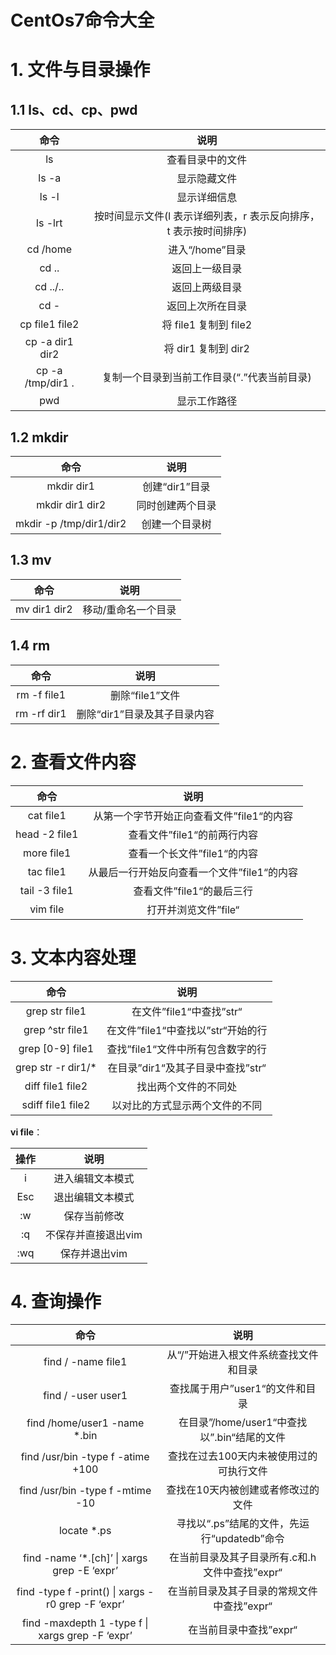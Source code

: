# CentOs7命令大全

# 1. 文件与目录操作

## 1.1 ls、cd、cp、pwd

|       命令        |                             说明                             |
| :---------------: | :----------------------------------------------------------: |
|        ls         |                       查看目录中的文件                       |
|       ls -a       |                         显示隐藏文件                         |
|       ls -l       |                         显示详细信息                         |
|      ls -lrt      | 按时间显示文件(l 表示详细列表，r 表示反向排序，t 表示按时间排序) |
|     cd /home      |                       进入“/home”目录                        |
|       cd ..       |                        返回上一级目录                        |
|     cd ../..      |                        返回上两级目录                        |
|       cd -        |                       返回上次所在目录                       |
|  cp file1 file2   |                    将 file1 复制到 file2                     |
|  cp -a dir1 dir2  |                     将 dir1 复制到 dir2                      |
| cp -a /tmp/dir1 . |         复制一个目录到当前工作目录(“.”代表当前目录)          |
|        pwd        |                         显示工作路径                         |

## 1.2 mkdir

|          命令           |       说明       |
| :---------------------: | :--------------: |
|       mkdir dir1        |  创建“dir1”目录  |
|     mkdir dir1 dir2     | 同时创建两个目录 |
| mkdir -p /tmp/dir1/dir2 |  创建一个目录树  |

## 1.3 mv

|     命令     |        说明         |
| :----------: | :-----------------: |
| mv dir1 dir2 | 移动/重命名一个目录 |

## 1.4 rm

|    命令     |             说明             |
| :---------: | :--------------------------: |
| rm -f file1 |       删除“file1”文件        |
| rm -rf dir1 | 删除“dir1”目录及其子目录内容 |

# 2. 查看文件内容

|     命令      |                    说明                     |
| :-----------: | :-----------------------------------------: |
|   cat file1   |  从第一个字节开始正向查看文件”file1“的内容  |
| head -2 file1 |         查看文件”file1“的前两行内容         |
|  more file1   |         查看一个长文件”file1“的内容         |
|   tac file1   | 从最后一行开始反向查看一个文件”file1“的内容 |
| tail -3 file1 |          查看文件”file1“的最后三行          |
|   vim file    |            打开并浏览文件”file“             |

# 3. 文本内容处理

|        命令        |                说明                |
| :----------------: | :--------------------------------: |
|   grep str file1   |      在文件”file1“中查找”str“      |
|  grep ^str file1   | 在文件”file1“中查找以”str“开始的行 |
|  grep [0-9] file1  | 查找”file1“文件中所有包含数字的行  |
| grep str -r dir1/* | 在目录”dir1“及其子目录中查找”str“  |
|  diff file1 file2  |        找出两个文件的不同处        |
| sdiff file1 file2  |   以对比的方式显示两个文件的不同   |



**vi file**：

| 操作 |        说明         |
| :--: | :-----------------: |
|  i   |  进入编辑文本模式   |
| Esc  |  退出编辑文本模式   |
|  :w  |    保存当前修改     |
|  :q  | 不保存并直接退出vim |
| :wq  |    保存并退出vim    |

# 4. 查询操作

|                       命令                        |                      说明                      |
| :-----------------------------------------------: | :--------------------------------------------: |
|                find / -name file1                 |     从“/”开始进入根文件系统查找文件和目录      |
|                find / -user user1                 |        查找属于用户”user1“的文件和目录         |
|           find /home/user1 -name *.bin            |  在目录”/home/user1“中查找以”.bin“结尾的文件   |
|         find /usr/bin -type f -atime +100         |    查找在过去100天内未被使用过的可执行文件     |
|         find /usr/bin -type f -mtime -10          |       查找在10天内被创建或者修改过的文件       |
|                    locate *.ps                    |  寻找以“.ps”结尾的文件，先运行“updatedb”命令   |
|    find -name ‘*.[ch]’ \| xargs grep -E ‘expr’    | 在当前目录及其子目录所有.c和.h文件中查找”expr“ |
| find -type f -print() \| xargs -r0 grep -F ‘expr’ |   在当前目录及其子目录的常规文件中查找”expr“   |
| find -maxdepth 1 -type f \| xargs grep -F ‘expr’  |             在当前目录中查找”expr“             |

